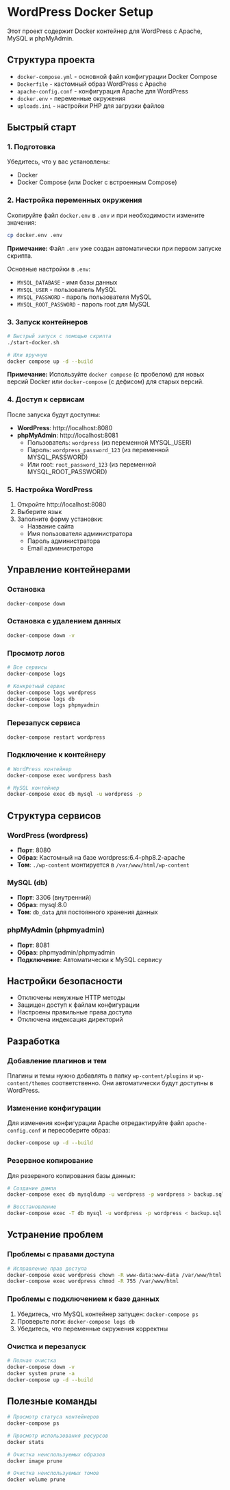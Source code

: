 # WordPress Docker Setup

Этот проект содержит Docker контейнер для WordPress с Apache, MySQL и phpMyAdmin.

## Структура проекта

- `docker-compose.yml` - основной файл конфигурации Docker Compose
- `Dockerfile` - кастомный образ WordPress с Apache
- `apache-config.conf` - конфигурация Apache для WordPress
- `docker.env` - переменные окружения
- `uploads.ini` - настройки PHP для загрузки файлов

## Быстрый старт

### 1. Подготовка

Убедитесь, что у вас установлены:
- Docker
- Docker Compose (или Docker с встроенным Compose)

### 2. Настройка переменных окружения

Скопируйте файл `docker.env` в `.env` и при необходимости измените значения:

```bash
cp docker.env .env
```

**Примечание:** Файл `.env` уже создан автоматически при первом запуске скрипта.

Основные настройки в `.env`:
- `MYSQL_DATABASE` - имя базы данных
- `MYSQL_USER` - пользователь MySQL
- `MYSQL_PASSWORD` - пароль пользователя MySQL
- `MYSQL_ROOT_PASSWORD` - пароль root для MySQL

### 3. Запуск контейнеров

```bash
# Быстрый запуск с помощью скрипта
./start-docker.sh

# Или вручную
docker compose up -d --build
```

**Примечание:** Используйте `docker compose` (с пробелом) для новых версий Docker или `docker-compose` (с дефисом) для старых версий.

### 4. Доступ к сервисам

После запуска будут доступны:

- **WordPress**: http://localhost:8080
- **phpMyAdmin**: http://localhost:8081
  - Пользователь: `wordpress` (из переменной MYSQL_USER)
  - Пароль: `wordpress_password_123` (из переменной MYSQL_PASSWORD)
  - Или root: `root_password_123` (из переменной MYSQL_ROOT_PASSWORD)

### 5. Настройка WordPress

1. Откройте http://localhost:8080
2. Выберите язык
3. Заполните форму установки:
   - Название сайта
   - Имя пользователя администратора
   - Пароль администратора
   - Email администратора

## Управление контейнерами

### Остановка
```bash
docker-compose down
```

### Остановка с удалением данных
```bash
docker-compose down -v
```

### Просмотр логов
```bash
# Все сервисы
docker-compose logs

# Конкретный сервис
docker-compose logs wordpress
docker-compose logs db
docker-compose logs phpmyadmin
```

### Перезапуск сервиса
```bash
docker-compose restart wordpress
```

### Подключение к контейнеру
```bash
# WordPress контейнер
docker-compose exec wordpress bash

# MySQL контейнер
docker-compose exec db mysql -u wordpress -p
```

## Структура сервисов

### WordPress (wordpress)
- **Порт**: 8080
- **Образ**: Кастомный на базе wordpress:6.4-php8.2-apache
- **Том**: `./wp-content` монтируется в `/var/www/html/wp-content`

### MySQL (db)
- **Порт**: 3306 (внутренний)
- **Образ**: mysql:8.0
- **Том**: `db_data` для постоянного хранения данных

### phpMyAdmin (phpmyadmin)
- **Порт**: 8081
- **Образ**: phpmyadmin/phpmyadmin
- **Подключение**: Автоматически к MySQL сервису

## Настройки безопасности

- Отключены ненужные HTTP методы
- Защищен доступ к файлам конфигурации
- Настроены правильные права доступа
- Отключена индексация директорий

## Разработка

### Добавление плагинов и тем

Плагины и темы нужно добавлять в папку `wp-content/plugins` и `wp-content/themes` соответственно. Они автоматически будут доступны в WordPress.

### Изменение конфигурации

Для изменения конфигурации Apache отредактируйте файл `apache-config.conf` и пересоберите образ:

```bash
docker-compose up -d --build
```

### Резервное копирование

Для резервного копирования базы данных:

```bash
# Создание дампа
docker-compose exec db mysqldump -u wordpress -p wordpress > backup.sql

# Восстановление
docker-compose exec -T db mysql -u wordpress -p wordpress < backup.sql
```

## Устранение проблем

### Проблемы с правами доступа
```bash
# Исправление прав доступа
docker-compose exec wordpress chown -R www-data:www-data /var/www/html
docker-compose exec wordpress chmod -R 755 /var/www/html
```

### Проблемы с подключением к базе данных
1. Убедитесь, что MySQL контейнер запущен: `docker-compose ps`
2. Проверьте логи: `docker-compose logs db`
3. Убедитесь, что переменные окружения корректны

### Очистка и перезапуск
```bash
# Полная очистка
docker-compose down -v
docker system prune -a
docker-compose up -d --build
```

## Полезные команды

```bash
# Просмотр статуса контейнеров
docker-compose ps

# Просмотр использования ресурсов
docker stats

# Очистка неиспользуемых образов
docker image prune

# Очистка неиспользуемых томов
docker volume prune
```
